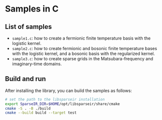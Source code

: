 # Samples in C

## List of samples

- `sample1.c`: how to create a fermionic finite temperature basis with the logistic kernel.
- `sample2.c`: how to create fermionic and bosonic finite temperature bases with the logistic kernel, and a bosonic basis with the regularized kernel.
- `sample3.c`: how to create sparse grids in the Matsubara-frequency and imaginary-time domains.



## Build and run
After installing the library, you can build the samples as follows:

```bash
# set the path to the libsparseir installation
export SparseIR_DIR=$HOME/opt/libsparseir/share/cmake
cmake -S . -B ./build
cmake --build build --target test
```